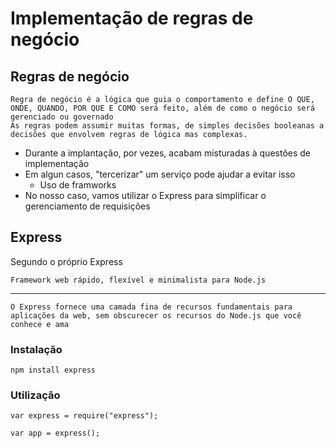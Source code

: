 # Implementação de regras de negócio

## Regras de negócio

    Regra de negócio é a lógica que guia o comportamento e define O QUE, ONDE, QUANDO, POR QUE E COMO será feito, além de como o negócio será gerenciado ou governado
    As regras podem assumir muitas formas, de simples decisões booleanas a decisões que envolvem regras de lógica mas complexas.

* Durante a implantação, por vezes, acabam misturadas à questões de implementação
* Em algun casos, "tercerizar" um serviço pode ajudar a evitar isso
  * Uso de framworks
* No nosso caso, vamos utilizar o Express para simplificar o gerenciamento de requisições

## Express

Segundo o próprio Express

    Framework web rápido, flexível e minimalista para Node.js

---

    O Express fornece uma camada fina de recursos fundamentais para aplicações da web, sem obscurecer os recursos do Node.js que você conhece e ama

### Instalação

```npm install express```

### Utilização

```var express = require("express");``` 

```var app = express();```